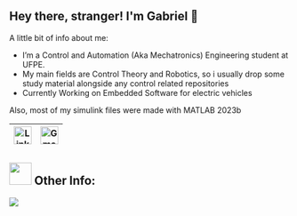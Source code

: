 ## Hey there, stranger! I'm Gabriel 👋
  A little bit of info about me:
-  I’m a Control and Automation (Aka Mechatronics) Engineering student at UFPE.
-  My main fields are Control Theory and Robotics, so i usually drop some study material alongside any control related repositories
-  Currently Working on Embedded Software for electric vehicles

Also, most of my simulink files were made with MATLAB 2023b



| [<img src="https://github.com/TheDudeThatCode/TheDudeThatCode/blob/master/Assets/Linkedin.svg" alt="Linkedin Logo" width="32">](https://www.linkedin.com/in/lucas-gabriel-91b0021b1/) | [<img src="https://github.com/TheDudeThatCode/TheDudeThatCode/blob/master/Assets/Gmail.svg" alt="Gmail logo" height="32">](mailto:lucasgabrielfl00@gmail.com)
|:---:|:---:|

##  <img src="https://media.giphy.com/media/WUlplcMpOCEmTGBtBW/giphy.gif" width="40"> **Other Info:**

<a href="https://github.com/LucasGabrielfl0">
  <img align="center" src="https://github-readme-stats.vercel.app/api/top-langs/?username=LucasGabrielfl0&hide=javascript,jupyter%20notebook,css,scss,python,html&theme=dark&hide_langs_below=1" />
</a>


